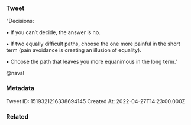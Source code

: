 ### Tweet
"Decisions:

• If you can’t decide, the answer is no.

• If two equally difficult paths, choose the one more painful in the short term (pain avoidance is creating an illusion of equality).

• Choose the path that leaves you more equanimous in the long term." 

@naval

### Metadata
Tweet ID: 1519321216338694145
Created At: 2022-04-27T14:23:00.000Z

### Related

